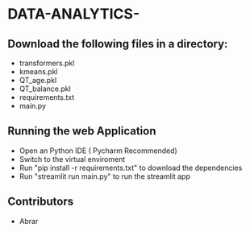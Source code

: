 # DATA-ANALYTICS-

## Download the following files in a directory: 
- transformers.pkl
- kmeans.pkl
- QT_age.pkl
- QT_balance.pkl
- requirements.txt
- main.py

## Running the web Application
- Open an Python IDE ( Pycharm Recommended)
- Switch to the virtual enviroment
- Run "pip install -r requirements.txt" to download the dependencies
- Run "streamlit run main.py" to run the streamlit app


## Contributors
- Abrar

